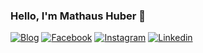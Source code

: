 ### Hello, I'm Mathaus Huber 👋
[![Blog](https://img.shields.io/website-up-down-green-red/http/monip.org.svg)](https://www.mathaushuber.com)
[![Facebook](https://img.shields.io/badge/Facebook-1877F2?style=for-the-badge&logo=facebook&logoColor=white)](https://www.facebook.com/mathaus.huber/)
[![Instagram](https://img.shields.io/badge/Instagram-E4405F?style=for-the-badge&logo=instagram&logoColor=white)](https://www.instagram.com/mathaushuber/)
[![Linkedin](https://img.shields.io/badge/LinkedIn-0077B5?style=for-the-badge&logo=linkedin&logoColor=white)](https://www.linkedin.com/in/mathaus-huber)
<!--
**HuberM1998/HuberM1998** is a ✨ _special_ ✨ repository because its `README.md` (this file) appears on your GitHub profile.

Here are some ideas to get you started:

- 🔭 I’m currently working on ...
- 🌱 I’m currently learning ...
- 👯 I’m looking to collaborate on ...
- 🤔 I’m looking for help with ...
- 💬 Ask me about ...
- 📫 How to reach me: ...
- 😄 Pronouns: ...
- ⚡ Fun fact: ...
-->
